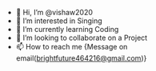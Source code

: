 - 👋 Hi, I’m @vishaw2020
- 👀 I’m interested in Singing
- 🌱 I’m currently learning Coding
- 💞️ I’m looking to collaborate on a Project
- 📫 How to reach me {Message on email(brightfuture464216@gmail.com)}

<!---
vishaw2020/vishaw2020 is a ✨ special ✨ repository because its `README.md` (this file) appears on your GitHub profile.
You can click the Preview link to take a look at your changes.
--->
